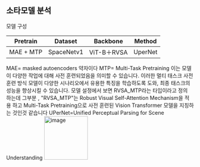 ## 소타모델 분석

모델 구성

| Pretrain | Dataset |	Backbone |	Method |
|----------|---------|------------|-------|
| MAE + MTP |	SpaceNetv1 |	ViT-B＋RVSA |	UperNet |

MAE= masked autoencoders 약자이다
MTP= Multi-Task Pretraining 
 이는 모델이 다양한 작업에 대해 사전 훈련되었음을 의미할 수 있습니다. 이러한 멀티 태스크 사전 훈련 방식
 모델이 다양한 시나리오에서 유용한 특징을 학습하도록 도와, 최종 태스크의 성능을 향상시킬 수 있습니다.
모델 설정에서 보면 RVSA_MTP라는 타입이라고 정의 하는데 그부분 , "RVSA_MTP"는 Robust Visual Self-Attention Mechanism을 적용
하고 Multi-Task Pretraining으로 사전 훈련된 Vision Transformer 모델을 지칭하는 것인것 같습니다
UPerNet=Unified Perceptual Parsing for Scene Understanding
<img width="117" alt="image" src="https://github.com/jihoon2819/study/assets/85489123/fd465250-ee01-4c8f-9a59-3622d5787582">
